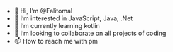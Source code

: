 - 👋 Hi, I’m @Falitomal
- 👀 I’m interested in JavaScript, Java, .Net
- 🌱 I’m currently learning kotlin
- 💞️ I’m looking to collaborate on all projects of coding
- 📫 How to reach me with pm

<!---
Falitomal/Falitomal is a ✨ special ✨ repository because its `README.md` (this file) appears on your GitHub profile.
You can click the Preview link to take a look at your changes.
--->
